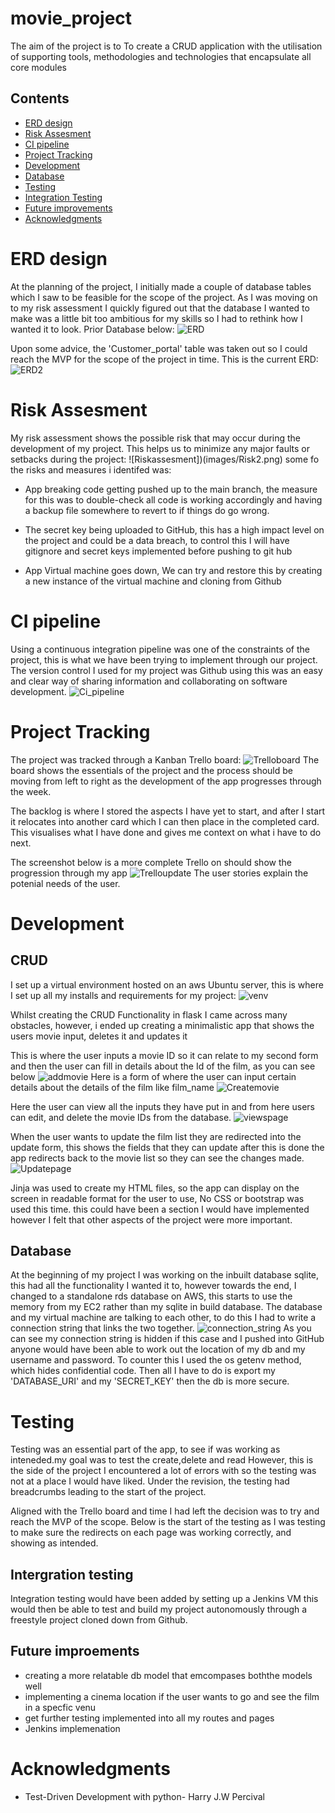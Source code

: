# movie_project
The aim of the project is to To create a CRUD application with the utilisation of supporting tools,
methodologies and technologies that encapsulate all core modules

## Contents
* [ERD design](#ERD-design)
* [Risk Assesment](#Risk-Assesment)
* [CI pipeline](#CI-pipeline)
* [Project Tracking](#Project-Tracking)
* [Development](#Development)
* [Database](#Database)
* [Testing](#Testing)
* [Integration Testing](#Intergration-Testing)
* [Future improvements](#Future-improvements)
* [Acknowledgments](#Acknowledgments)

# ERD design
At the planning of the project, I initially made a couple of database tables which I saw to be feasible for the scope of the project. As I was moving on to my risk assessment I quickly figured out that the database I wanted to make was a little bit too ambitious for my skills so I had to rethink how I wanted it to look. Prior Database below:
![ERD](images/ERD.png)

Upon some advice, the 'Customer_portal' table was taken out so I could reach the MVP for the scope of the project in time. This is the current ERD:
![ERD2](images/ERD3.png)

# Risk Assesment
My risk assessment shows the possible risk that may occur during the development of my project. This helps us to minimize any major faults or setbacks during the project:
![Riskassesment])(images/Risk2.png) 
some fo the risks and measures i identifed was:

* App breaking code getting pushed up to the main branch, the measure for this was to double-check all code is working accordingly and having a backup file somewhere to revert to if things do go wrong.

* The secret key being uploaded to GitHub, this has a high impact level on the project and could be a data breach, to control this I will have gitignore and secret keys implemented before pushing to git hub

* App Virtual machine goes down, We can try and restore this by creating a new instance of the virtual machine and cloning from Github

# CI pipeline
Using a continuous integration pipeline was one of the constraints of the project, this is what we have been trying to implement through our project. The version control I used for my project was Github using this was an easy and clear way of sharing information and collaborating on software development. 
![Ci_pipeline](images/CI.png)

# Project Tracking 
 The project was tracked through a Kanban Trello board:
 ![Trelloboard](/images/trellobefore.png)
 The board shows the essentials of the project and the process should be moving from left to right as the development of the app progresses through the week.
 
  The backlog is where I stored the aspects I have yet to start, and after I start it relocates into another card which I can then place in the completed card. This visualises what I have done and gives me context on what i have to do next.

  The screenshot below is a more complete Trello on should show the progression through my app
  ![Trelloupdate](images/Trello_update.png)
  The user stories explain the potenial needs of the user. 

# Development
## CRUD
I set up a virtual environment hosted on an aws Ubuntu server, this is where I set up all my installs and requirements for my project:
![venv](images/venv.png)

Whilst creating the CRUD Functionality in flask I came across many obstacles, however, i ended up creating a minimalistic app that shows the users movie input, deletes it and updates it

This is where the user inputs a movie ID so it can relate to my second form and then the user can fill in details about the Id of the film, as you can see below 
![addmovie](images/homepage.png)
Here is a form of where the user can input certain details about the details of the film like film_name 
![Createmovie](images/addfilm.png)

Here the user can view all the inputs they have put in and from here users can edit, and delete the movie IDs from the database. 
![viewspage](images/movielist.png)

When the user wants to update the film list they are redirected into the update form, this shows the fields that they can update after this is done the app redirects back to the movie list so they can see the changes made.
![Updatepage](images/update.png)

Jinja was used to create my HTML files, so the app can display on the screen in readable format for the user to use, No CSS or bootstrap was used this time. this could have been a section I would have implemented however I felt that other aspects of the project were more important.
## Database
At the beginning of my project I was working on the inbuilt database sqlite, this had all the functionality I wanted it to, however towards the end, I changed to a standalone rds database on AWS, this starts to use the memory from my EC2 rather than my sqlite in build database. The database and my virtual machine are talking to each other, to do this I had to write a connection string that links the two together.
![connection_string](images/dadatbase.png)
As you can see my connection string is hidden if this case and I pushed into GitHub anyone would have been able to work out the location of my db and my username and password. To counter this I used the os getenv method, which hides confidential code. Then all I have to do is export my 'DATABASE_URI' and my 'SECRET_KEY' then the db is more secure.
# Testing 
Testing was an essential part of the app, to see if was working as inteneded.my goal was to test the create,delete and read However, this is the side of the project I encountered a lot of errors with so the testing was not at a place I would have liked. Under the revision, the testing had breadcrumbs leading to the start of the project.

Aligned with the Trello board and time I had left the decision was to try and reach the MVP of the scope. Below is the start of the testing as I was testing to make sure the redirects on each page was working correctly, and showing as intended. 

## Intergration testing
Integration testing would have been added by setting up a Jenkins VM this would then be able to test and build my project autonomously through a freestyle project cloned down from Github.

## Future improements
* creating a more relatable db model that emcompases boththe models well
* implementing a cinema location if the user wants to go and see the film in  a specfic venu
* get further testing implemented into all my routes and pages
* Jenkins implemenation 

# Acknowledgments 
* Test-Driven Development with python- Harry J.W Percival